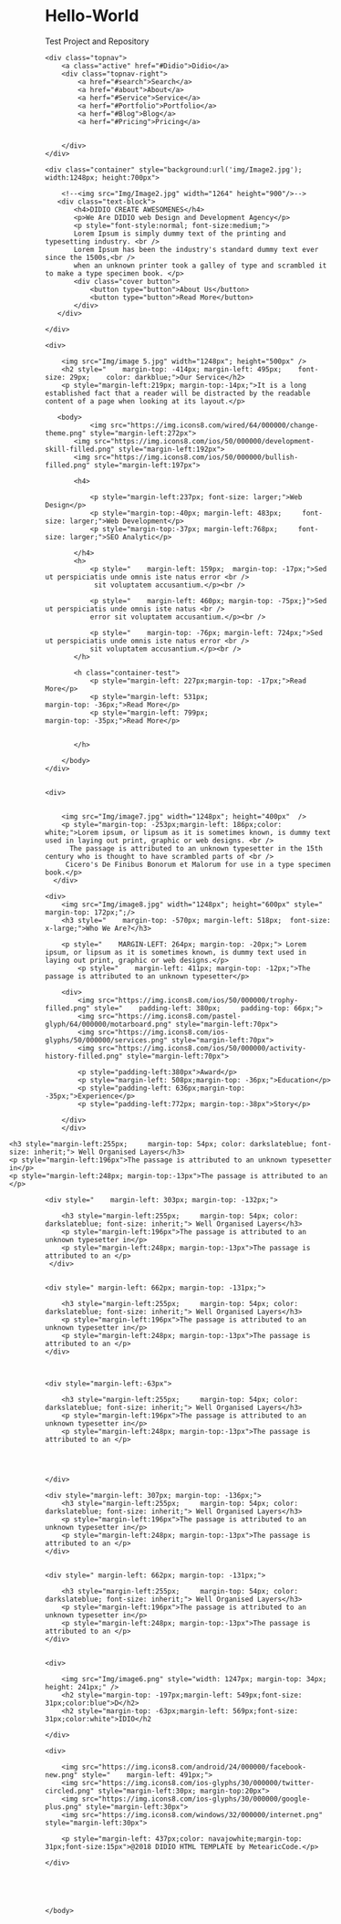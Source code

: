 # Hello-World
Test Project and Repository
<!DOCTYPE html>

<html lang="en" xmlns="http://www.w3.org/1999/xhtml">
<head>
    <meta charset="utf-8" />
    <title></title>
    <link href="StyleSheet.css" rel="stylesheet" />
    <a href="https://icons8.com/icon/49050/change-theme"></a>

</head>
<body>
   
    <div class="topnav">
        <a class="active" href="#Didio">Didio</a>
        <div class="topnav-right">
            <a href="#search">Search</a>
            <a href="#about">About</a>
            <a herf="#Service">Service</a>
            <a herf="#Portfolio">Portfolio</a>
            <a herf="#Blog">Blog</a>
            <a herf="#Pricing">Pricing</a>
        

        </div>
    </div>
       
    <div class="container" style="background:url('img/Image2.jpg'); width:1248px; height:700px">

        <!--<img src="Img/Image2.jpg" width="1264" height="900"/>-->
       <div class="text-block">
           <h4>DIDIO CREATE AWESOMENES</h4>
           <p>We Are DIDIO web Design and Development Agency</p>
           <p style="font-style:normal; font-size:medium;">
           Lorem Ipsum is simply dummy text of the printing and typesetting industry. <br />
           Lorem Ipsum has been the industry's standard dummy text ever since the 1500s,<br />
           when an unknown printer took a galley of type and scrambled it to make a type specimen book. </p>
           <div class="cover button">
               <button type="button">About Us</button>
               <button type="button">Read More</button>
           </div>
       </div>

    </div>
    
    <div>
     
        <img src="Img/image 5.jpg" width="1248px"; height="500px" />
        <h2 style="    margin-top: -414px; margin-left: 495px;    font-size: 29px;    color: darkblue;">Our Service</h2>
        <p style="margin-left:219px; margin-top:-14px;">It is a long established fact that a reader will be distracted by the readable content of a page when looking at its layout.</p>
        
       <body>
               <img src="https://img.icons8.com/wired/64/000000/change-theme.png" style="margin-left:272px">
           <img src="https://img.icons8.com/ios/50/000000/development-skill-filled.png" style="margin-left:192px">
           <img src="https://img.icons8.com/ios/50/000000/bullish-filled.png" style="margin-left:197px">

           <h4>

               <p style="margin-left:237px; font-size: larger;">Web Design</p>
               <p style="margin-top:-40px; margin-left: 483px;     font-size: larger;">Web Development</p>
               <p style="margin-top:-37px; margin-left:768px;     font-size: larger;">SEO Analytic</p>

           </h4>
           <h>
               <p style="    margin-left: 159px;  margin-top: -17px;">Sed ut perspiciatis unde omnis iste natus error <br />
                sit voluptatem accusantium.</p><br />
               
               <p style="    margin-left: 460px; margin-top: -75px;}">Sed ut perspiciatis unde omnis iste natus <br />
               error sit voluptatem accusantium.</p><br />
               
               <p style="    margin-top: -76px; margin-left: 724px;">Sed ut perspiciatis unde omnis iste natus error <br />
               sit voluptatem accusantium.</p><br />
           </h>

           <h class="container-test">
               <p style="margin-left: 227px;margin-top: -17px;">Read More</p>
               <p style="margin-left: 531px;
    margin-top: -36px;">Read More</p>
               <p style="margin-left: 799px;
    margin-top: -35px;">Read More</p>


           </h>

        </body>
    </div>


    <div>


        <img src="Img/image7.jpg" width="1248px"; height="400px"  />
        <p style="margin-top: -253px;margin-left: 186px;color: white;">Lorem ipsum, or lipsum as it is sometimes known, is dummy text used in laying out print, graphic or web designs. <br />
          The passage is attributed to an unknown typesetter in the 15th century who is thought to have scrambled parts of <br />
         Cicero's De Finibus Bonorum et Malorum for use in a type specimen book.</p>
      </div>

    <div>
        <img src="Img/image8.jpg" width="1248px"; height="600px" style="    margin-top: 172px;";/>
        <h3 style="    margin-top: -570px; margin-left: 518px;  font-size: x-large;">Who We Are?</h3>
        
        <p style="    MARGIN-LEFT: 264px; margin-top: -20px;"> Lorem ipsum, or lipsum as it is sometimes known, is dummy text used in laying out print, graphic or web designs.</p>
            <p style="    margin-left: 411px; margin-top: -12px;">The passage is attributed to an unknown typesetter</p>
        
        <div>
            <img src="https://img.icons8.com/ios/50/000000/trophy-filled.png" style="    padding-left: 380px;     padding-top: 66px;">
            <img src="https://img.icons8.com/pastel-glyph/64/000000/motarboard.png" style="margin-left:70px">
            <img src="https://img.icons8.com/ios-glyphs/50/000000/services.png" style="margin-left:70px">
            <img src="https://img.icons8.com/ios/50/000000/activity-history-filled.png" style="margin-left:70px">
             
            <p style="padding-left:380px">Award</p>
            <p style="margin-left: 508px;margin-top: -36px;">Education</p>
            <p style="padding-left: 636px;margin-top: -35px;">Experience</p>
            <p style="padding-left:772px; margin-top:-38px">Story</p>

        </div>
        </div>

<div style="margin-left:-63px">

    <h3 style="margin-left:255px;     margin-top: 54px; color: darkslateblue; font-size: inherit;"> Well Organised Layers</h3>
    <p style="margin-left:196px">The passage is attributed to an unknown typesetter in</p>
    <p style="margin-left:248px; margin-top:-13px">The passage is attributed to an </p>


</div>


    <div style="    margin-left: 303px; margin-top: -132px;">

        <h3 style="margin-left:255px;     margin-top: 54px; color: darkslateblue; font-size: inherit;"> Well Organised Layers</h3>
        <p style="margin-left:196px">The passage is attributed to an unknown typesetter in</p>
        <p style="margin-left:248px; margin-top:-13px">The passage is attributed to an </p>
     </div>

        
    <div style=" margin-left: 662px; margin-top: -131px;">

        <h3 style="margin-left:255px;     margin-top: 54px; color: darkslateblue; font-size: inherit;"> Well Organised Layers</h3>
        <p style="margin-left:196px">The passage is attributed to an unknown typesetter in</p>
        <p style="margin-left:248px; margin-top:-13px">The passage is attributed to an </p>
    </div>



    <div style="margin-left:-63px">

        <h3 style="margin-left:255px;     margin-top: 54px; color: darkslateblue; font-size: inherit;"> Well Organised Layers</h3>
        <p style="margin-left:196px">The passage is attributed to an unknown typesetter in</p>
        <p style="margin-left:248px; margin-top:-13px">The passage is attributed to an </p>


    
    
    </div>

    <div style="margin-left: 307px; margin-top: -136px;">
        <h3 style="margin-left:255px;     margin-top: 54px; color: darkslateblue; font-size: inherit;"> Well Organised Layers</h3>
        <p style="margin-left:196px">The passage is attributed to an unknown typesetter in</p>
        <p style="margin-left:248px; margin-top:-13px">The passage is attributed to an </p>
    </div>


    <div style=" margin-left: 662px; margin-top: -131px;">

        <h3 style="margin-left:255px;     margin-top: 54px; color: darkslateblue; font-size: inherit;"> Well Organised Layers</h3>
        <p style="margin-left:196px">The passage is attributed to an unknown typesetter in</p>
        <p style="margin-left:248px; margin-top:-13px">The passage is attributed to an </p>
    </div>


    <div>
        
        <img src="Img/image6.png" style="width: 1247px; margin-top: 34px; height: 241px;" />
        <h2 style="margin-top: -197px;margin-left: 549px;font-size: 31px;color:blue">D</h2>
        <h2 style="margin-top: -63px;margin-left: 569px;font-size: 31px;color:white">IDIO</h2

    </div>

    <div>

        <img src="https://img.icons8.com/android/24/000000/facebook-new.png" style="    margin-left: 491px;">
        <img src="https://img.icons8.com/ios-glyphs/30/000000/twitter-circled.png" style="margin-left:30px; margin-top:20px">
        <img src="https://img.icons8.com/ios-glyphs/30/000000/google-plus.png" style="margin-left:30px">
        <img src="https://img.icons8.com/windows/32/000000/internet.png" style="margin-left:30px">

        <p style="margin-left: 437px;color: navajowhite;margin-top: 31px;font-size:15px">@2018 DIDIO HTML TEMPLATE by MetearicCode.</p>

    </div>





    </body>
</html>
